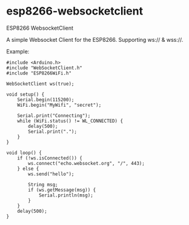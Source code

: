 # esp8266-websocketclient
ESP8266 WebsocketClient

A simple Websocket Client for the ESP8266. Supporting ws:// & wss://.

Example:

```
#include <Arduino.h>
#include "WebSocketClient.h"
#include "ESP8266WiFi.h"

WebSocketClient ws(true);

void setup() {
	Serial.begin(115200);
	WiFi.begin("MyWifi", "secret");

	Serial.print("Connecting");
	while (WiFi.status() != WL_CONNECTED) {
		delay(500);
		Serial.print(".");
	}
}

void loop() {
	if (!ws.isConnected()) {
		ws.connect("echo.websocket.org", "/", 443);
	} else {
		ws.send("hello");

		String msg;
		if (ws.getMessage(msg)) {
			Serial.println(msg);
		}
	}
	delay(500);
}
```
